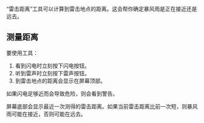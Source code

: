 “雷击距离”工具可以计算到雷击地点的距离。这会帮你确定暴风雨是正在接近还是远去。

## 测量距离
要使用工具：

1. 看到闪电时立刻按下闪电按钮。
2. 听到雷声时立刻按下雷声按钮。
3. 到雷击地点的距离会显示在屏幕顶部。

如果闪电足够近而会导致危险，则会看到警告。

屏幕底部会显示最近一次测得的雷击距离。如果当前雷击距离比前一次短，则暴风雨可能在接近，否则可能在远去。